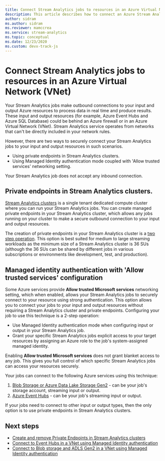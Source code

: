 ```yaml
---
title: Connect Stream Analytics jobs to resources in an Azure Virtual Network (VNET)
description: This article describes how to connect an Azure Stream Analytics job with resources that are in a VNET.
author: sidram
ms.author: sidram
ms.reviewer: mamccrea
ms.service: stream-analytics
ms.topic: conceptual
ms.date: 12/23/2020
ms.custom: devx-track-js
---
```

# Connect Stream Analytics jobs to resources in an Azure Virtual Network (VNet)

Your Stream Analytics jobs make outbound connections to your input and output Azure resources to process data in real time and produce results. These input and output resources (for example, Azure Event Hubs and Azure SQL Database) could be behind an Azure firewall or in an Azure Virtual Network (VNet). Stream Analytics service operates from networks that can't be directly included in your network rules.

However, there are two ways to securely connect your Stream Analytics jobs to your input and output resources in such scenarios.
* Using private endpoints in Stream Analytics clusters.
* Using Managed Identity authentication mode coupled with 'Allow trusted services' networking setting.

Your Stream Analytics job does not accept any inbound connection.

## Private endpoints in Stream Analytics clusters.
[Stream Analytics clusters](https://docs.microsoft.com/azure/stream-analytics/cluster-overview) is a single tenant dedicated compute cluster where you can run your Stream Analytics jobs. You can create managed private endpoints in your Stream Analytics cluster, which allows any jobs running on your cluster to make a secure outbound connection to your input and output resources.

The creation of private endpoints in your Stream Analytics cluster is a [two step operation](https://docs.microsoft.com/azure/stream-analytics/private-endpoints). This option is best suited for medium to large streaming workloads as the minimum size of a Stream Analytics cluster is 36 SUs (although the 36 SUs can be shared by different jobs in various subscriptions or environments like development, test, and production).

## Managed identity authentication with 'Allow trusted services' configuration
Some Azure services provide **Allow trusted Microsoft services** networking setting, which when enabled, allows your Stream Analytics jobs to securely connect to your resource using strong authentication. This option allows you to connect your jobs to your input and output resources without requiring a Stream Analytics cluster and private endpoints. Configuring your job to use this technique is a 2-step operation:
* Use Managed Identity authentication mode when configuring input or output in your Stream Analytics job.
* Grant your specific Stream Analytics jobs explicit access to your target resources by assigning an Azure role to the job's system-assigned managed identity. 

Enabling **Allow trusted Microsoft services** does not grant blanket access to any job. This gives you full control of which specific Stream Analytics jobs can access your resources securely. 

Your jobs can connect to the following Azure services using this technique:
1. [Blob Storage or Azure Data Lake Storage Gen2](https://docs.microsoft.com/azure/stream-analytics/blob-output-managed-identity) - can be your job's storage account, streaming input or output.
2. [Azure Event Hubs](https://docs.microsoft.com/azure/stream-analytics/event-hubs-managed-identity) - can be your job's streaming input or output.

If your jobs need to connect to other input or output types, then the only option is to use private endpoints in Stream Analytics clusters.

## Next steps

* [Create and remove Private Endpoints in Stream Analytics clusters](https://docs.microsoft.com/azure/stream-analytics/private-endpoints)
* [Connect to Event Hubs in a VNet using Managed Identity authentication](https://docs.microsoft.com/azure/stream-analytics/event-hubs-managed-identity)
* [Connect to Blob storage and ADLS Gen2 in a VNet using Managed Identity authentication](https://docs.microsoft.com/azure/stream-analytics/blob-output-managed-identity)
